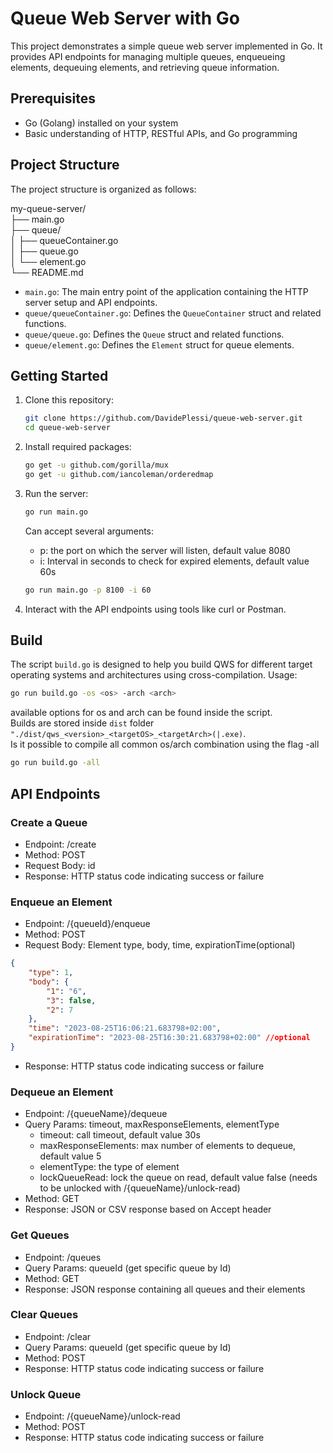 # Queue Web Server with Go

This project demonstrates a simple queue web server implemented in Go. It provides API endpoints for managing multiple queues, enqueueing elements, dequeuing elements, and retrieving queue information.

## Prerequisites

- Go (Golang) installed on your system
- Basic understanding of HTTP, RESTful APIs, and Go programming

## Project Structure

The project structure is organized as follows:

my-queue-server/  
├── main.go  
├── queue/  
│ ├── queueContainer.go  
│ ├── queue.go  
│ └── element.go  
└── README.md

- `main.go`: The main entry point of the application containing the HTTP server setup and API endpoints.
- `queue/queueContainer.go`: Defines the `QueueContainer` struct and related functions.
- `queue/queue.go`: Defines the `Queue` struct and related functions.
- `queue/element.go`: Defines the `Element` struct for queue elements.

## Getting Started

1. Clone this repository:

   ```bash
   git clone https://github.com/DavidePlessi/queue-web-server.git
   cd queue-web-server
   ```
2. Install required packages:

   ```bash
   go get -u github.com/gorilla/mux
   go get -u github.com/iancoleman/orderedmap
   ```
3. Run the server:
    
   ```bash
   go run main.go 
   ```
   Can accept several arguments:
    - p: the port on which the server will listen, default value 8080
    - i: Interval in seconds to check for expired elements, default value 60s
   ```bash
   go run main.go -p 8100 -i 60
   ```
4. Interact with the API endpoints using tools like curl or Postman.

## Build
The script `build.go` is designed to help you build QWS for different target operating systems 
and architectures using cross-compilation.
Usage:
```bash
go run build.go -os <os> -arch <arch>
```
available options for os and arch can be found inside the script.  
Builds are stored inside `dist` folder `"./dist/qws_<version>_<targetOS>_<targetArch>(|.exe)`.  
Is it possible to compile all common os/arch combination using the flag -all
```bash
go run build.go -all
```

## API Endpoints
### Create a Queue
- Endpoint: /create
- Method: POST
- Request Body: id
- Response: HTTP status code indicating success or failure
### Enqueue an Element
- Endpoint: /{queueId}/enqueue
- Method: POST
- Request Body: Element type, body, time, expirationTime(optional)
```json lines
{
    "type": 1,
    "body": {
        "1": "6",
        "3": false,
        "2": 7
    },
    "time": "2023-08-25T16:06:21.683798+02:00",
    "expirationTime": "2023-08-25T16:30:21.683798+02:00" //optional
}
```
- Response: HTTP status code indicating success or failure
### Dequeue an Element
- Endpoint: /{queueName}/dequeue
- Query Params: timeout, maxResponseElements, elementType
  - timeout: call timeout, default value 30s
  - maxResponseElements: max number of elements to dequeue, default value 5
  - elementType: the type of element
  - lockQueueRead: lock the queue on read, default value false (needs to be unlocked with /{queueName}/unlock-read)
- Method: GET
- Response: JSON or CSV response based on Accept header
### Get Queues
- Endpoint: /queues
- Query Params: queueId (get specific queue by Id)
- Method: GET
- Response: JSON response containing all queues and their elements
### Clear Queues
- Endpoint: /clear
- Query Params: queueId (get specific queue by Id)
- Method: POST
- Response: HTTP status code indicating success or failure
### Unlock Queue
- Endpoint: /{queueName}/unlock-read
- Method: POST
- Response: HTTP status code indicating success or failure
